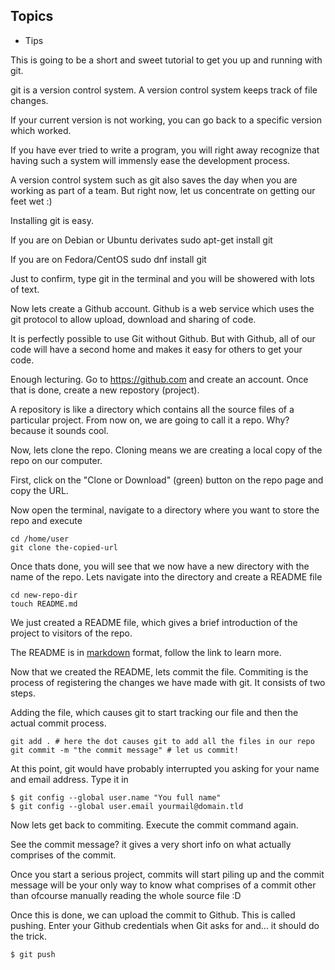 Topics
------
* Tips

This is going to be a short and sweet tutorial to get you up and running with
git.

git is a version control system. A version control system keeps track of file
changes.

If your current version is not working, you can go back to a specific version
which worked.

If you have ever tried to write a program, you will right away recognize that
having such a system will immensly ease the development process.

A version control system such as git also saves the day when you are working
as part of a team. But right now, let us concentrate on getting our feet wet :)


Installing git is easy.

If you are on Debian or Ubuntu derivates
    sudo apt-get install git

If you are on Fedora/CentOS
    sudo dnf install git

Just to confirm, type git in the terminal and you will be showered with lots
of text.


Now lets create a Github account. Github is a web service which uses the git
protocol to allow upload, download and sharing of code.

It is perfectly possible to use Git without Github. But with Github, all of
our code will have a second home and makes it easy for others to get your
code.

Enough lecturing. Go to https://github.com and create an account. Once that
is done, create a new repostory (project).

A repository is like a directory which contains all the source files of a
particular project. From now on, we are going to call it a repo. Why? because
it sounds cool.

Now, lets clone the repo. Cloning means we are creating a local copy of the
repo on our computer.

First, click on the "Clone or Download" (green) button on the repo page and
copy the URL.

Now open the terminal, navigate to a directory where you want to store the
repo and execute

    cd /home/user
    git clone the-copied-url

Once thats done, you will see that we now have a new directory with the name
of the repo. Lets navigate into the directory and create a README file

    cd new-repo-dir
    touch README.md

We just created a README file, which gives a brief introduction of the project
to visitors of the repo.

The README is in [markdown](https://daringfireball.net/projects/markdown/syntax)
format, follow the link to learn more.

Now that we created the README, lets commit the file. Commiting is the process
of registering the changes we have made with git. It consists of two steps.

Adding the file, which causes git to start tracking our file and then the
actual commit process.

    git add . # here the dot causes git to add all the files in our repo
    git commit -m "the commit message" # let us commit!

At this point, git would have probably interrupted you asking for your name
and email address. Type it in

    $ git config --global user.name "You full name"
    $ git config --global user.email yourmail@domain.tld

Now lets get back to commiting. Execute the commit command again.

See the commit message? it gives a very short info on what actually comprises
of the commit.

Once you start a serious project, commits will start piling up and the commit
message will be your only way to know what comprises of a commit other than
ofcourse manually reading the whole source file :D

Once this is done, we can upload the commit to Github. This is called pushing.
Enter your Github credentials when Git asks for and... it should do the trick.

    $ git push
